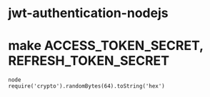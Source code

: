 # jwt-authentication-nodejs



# make ACCESS_TOKEN_SECRET, REFRESH_TOKEN_SECRET
    node
    require('crypto').randomBytes(64).toString('hex')
